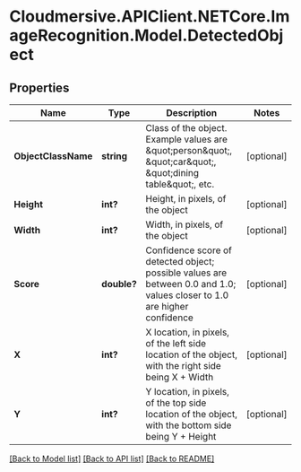 # Cloudmersive.APIClient.NETCore.ImageRecognition.Model.DetectedObject
## Properties

Name | Type | Description | Notes
------------ | ------------- | ------------- | -------------
**ObjectClassName** | **string** | Class of the object.  Example values are \&quot;person\&quot;, \&quot;car\&quot;, \&quot;dining table\&quot;, etc. | [optional] 
**Height** | **int?** | Height, in pixels, of the object | [optional] 
**Width** | **int?** | Width, in pixels, of the object | [optional] 
**Score** | **double?** | Confidence score of detected object; possible values are between 0.0 and 1.0; values closer to 1.0 are higher confidence | [optional] 
**X** | **int?** | X location, in pixels, of the left side location of the object, with the right side being X + Width | [optional] 
**Y** | **int?** | Y location, in pixels, of the top side location of the object, with the bottom side being Y + Height | [optional] 

[[Back to Model list]](../README.md#documentation-for-models) [[Back to API list]](../README.md#documentation-for-api-endpoints) [[Back to README]](../README.md)

